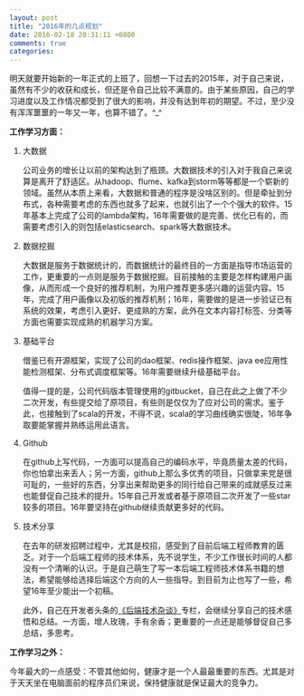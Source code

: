 ```yaml
---
layout: post
title: "2016年的几点规划"
date: 2016-02-18 20:31:11 +0800
comments: true
categories: 
---
```


明天就要开始新的一年正式的上班了，回想一下过去的2015年，对于自己来说，虽然有不少的收获和成长，但还是令自己比较不满意的。由于某些原因，自己的学习进度以及工作情况都受到了很大的影响，并没有达到年初的期望。不过，至少没有浑浑噩噩的一年又一年，也算不错了。^_^

**工作学习方面：**

1. 大数据

	公司业务的增长让以前的架构达到了瓶颈。大数据技术的引入对于我自己来说算是离开了舒适区。从hadoop、flume、kafka到storm等等都是一个崭新的领域。虽然从本质上来看，大数据和普通的程序是没啥区别的。但是牵扯到分布式，各种需要考虑的东西也就多了起来，也就引出了一个个强大的软件。15年基本上完成了公司的lambda架构，16年需要做的是完善、优化已有的，而需要考虑引入的则包括elasticsearch、spark等大数据技术。
	
2. 数据挖掘

	大数据是服务于数据统计的，而数据统计的最终目的一方面是指导市场运营的工作，更重要的一点则是服务于数据挖掘。目前接触的主要是怎样构建用户画像，从而形成一个良好的推荐机制，为用户推荐更多感兴趣的运营内容。15年，完成了用户画像以及初版的推荐机制；16年，需要做的是进一步验证已有系统的效果，考虑引入更好、更成熟的方案，此外在文本内容打标签、分类等方面也需要实现成熟的机器学习方案。
	
3. 基础平台

	借鉴已有开源框架，实现了公司的dao框架、redis操作框架、java ee应用性能检测框架、分布式调度框架等。16年需要继续升级基础平台。
	
	值得一提的是，公司代码版本管理使用的gitbucket，自己在此之上做了不少二次开发，有些提交给了原项目，有些则是仅仅为了应对公司的需求。鉴于此，也接触到了scala的开发，不得不说，scala的学习曲线确实很陡，16年争取要能掌握并熟练运用此语言。
	
4. Github

	在github上写代码，一方面可以提高自己的编码水平，毕竟质量太差的代码，你也怕拿出来丢人；另一方面，github上那么多优秀的项目，只做拿来党是很可耻的，一些好的东西，分享出来帮助更多的同行给自己带来的成就感反过来也能督促自己技术的提升。15年自己开发或者基于原项目二次开发了一些star较多的项目。16年要坚持在github继续贡献更多好的代码。
	
5. 技术分享 

	在去年的研发招聘过程中，尤其是校招，感受到了目前后端工程师教育的匮乏。对于一个后端工程师的技术体系，先不说学生，不少工作很长时间的人都没有一个清晰的认识。于是自己萌生了写一本后端工程师技术体系书籍的想法，希望能够给选择后端这个方向的人一些指导。到目前为止也写了一些，希望16年至少能出一个初稿。
	
	此外，自己在开发者头条的[《后端技术杂谈》](http://toutiao.io/subjects/4944)专栏，会继续分享自己的技术感悟和总结。一方面，增人玫瑰，手有余香；更重要的一点还是能够督促自己多总结，多思考。
	
**工作学习之外：**

今年最大的一点感受：不管其他如何，健康才是一个人最最重要的东西。尤其是对于天天坐在电脑面前的程序员们来说，保持健康就是保证最大的竞争力。
